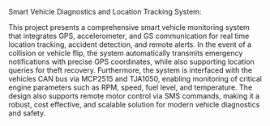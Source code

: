 Smart Vehicle Diagnostics and Location Tracking System:

This project presents a comprehensive smart vehicle monitoring system that integrates GPS, accelerometer, and GS communication for real time location tracking, accident detection, and remote alerts. In the event of a collision or vehicle flip, the system automatically transmits emergency notifications with precise GPS coordinates, while also supporting location queries for theft recovery. Furthermore, the system is interfaced with the vehicles CAN bus via
MCP2515 and TJA1050, enabling monitoring of critical engine parameters such as RPM, speed, fuel level, and temperature. The design also supports remote motor control via SMS commands, making it a robust, cost effective, and scalable solution for modern vehicle diagnostics and safety.
